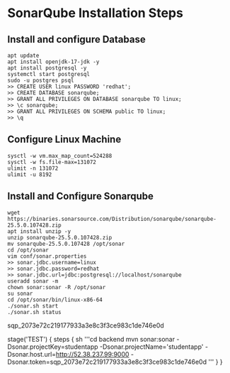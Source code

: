 # SonarQube Installation Steps 

## Install and configure Database
```shell
apt update
apt install openjdk-17-jdk -y
apt install postgresql -y
systemctl start postgresql
sudo -u postgres psql
>> CREATE USER linux PASSWORD 'redhat';
>> CREATE DATABASE sonarqube;
>> GRANT ALL PRIVILEGES ON DATABASE sonarqube TO linux;
>> \c sonarqube;
>> GRANT ALL PRIVILEGES ON SCHEMA public TO linux;
>> \q
```


## Configure Linux Machine
```shell
sysctl -w vm.max_map_count=524288
sysctl -w fs.file-max=131072
ulimit -n 131072
ulimit -u 8192
```


## Install and Configure Sonarqube
```shell
wget https://binaries.sonarsource.com/Distribution/sonarqube/sonarqube-25.5.0.107428.zip
apt install unzip -y
unzip sonarqube-25.5.0.107428.zip
mv sonarqube-25.5.0.107428 /opt/sonar
cd /opt/sonar
vim conf/sonar.properties
>> sonar.jdbc.username=linux
>> sonar.jdbc.password=redhat
>> sonar.jdbc.url=jdbc:postgresql://localhost/sonarqube
useradd sonar -m
chown sonar:sonar -R /opt/sonar
su sonar
cd /opt/sonar/bin/linux-x86-64
./sonar.sh start
./sonar.sh status 
```


sqp_2073e72c219177933a3e8c3f3ce983c1de746e0d

  stage('TEST') {
            steps {
                sh '''cd backend
                mvn sonar:sonar   -Dsonar.projectKey=studentapp   -Dsonar.projectName='studentapp'   -Dsonar.host.url=http://52.38.237.99:9000   -Dsonar.token=sqp_2073e72c219177933a3e8c3f3ce983c1de746e0d
                '''
            }
        }